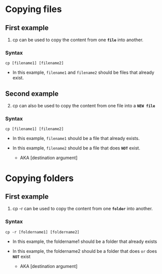 # Copying files

## First example
1. cp can be used to copy the content from one **`file`** into another.

### Syntax
```
cp [filename1] [filename2]
```
- In this example, `filename1` and `filename2` should be  files that already exist.

## Second example
2. cp can also be used to copy the content from one file into a **`NEW file`**
### Syntax
```
cp [filename1] [filename2]
```
- In this example, `filename1` should be a file that already exists.

- In this example, `filename2` should be a file that does **`NOT`** exist.
    - AKA [destination argument]

# Copying folders

## First example
1. cp -r can be used to copy the content from one **`folder`** into another.

### Syntax
```
cp -r [foldername1] [foldername2]
```

- In this example, the foldername1 should be a folder that already exists

- In this example, the foldername2 should be a folder that does `or`  does **`NOT`** exist
    - AKA [destination argument]
